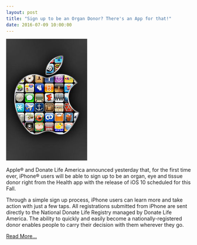 ```yaml
---
layout: post
title: "Sign up to be an Organ Donor? There's an App for that!"
date: 2016-07-09 10:00:00
---
```


![](/assets/images/sign-up-to-be-an-organ-donor-theres-an-app-for-that.jpg)

Apple® and Donate Life America announced yesterday that, for the first time ever, iPhone® users will be able to sign up to be an organ, eye and tissue donor right from the Health app with the release of iOS 10 scheduled for this Fall.

Through a simple sign up process, iPhone users can learn more and take action with just a few taps. All registrations submitted from iPhone are sent directly to the National Donate Life Registry managed by Donate Life America. The ability to quickly and easily become a nationally-registered donor enables people to carry their decision with them wherever they go. 

[Read More...](https://www.myast.org/about-ast/membership/enewsletter/apple-donate-life-america-bring-national-organ-donor-registration)
